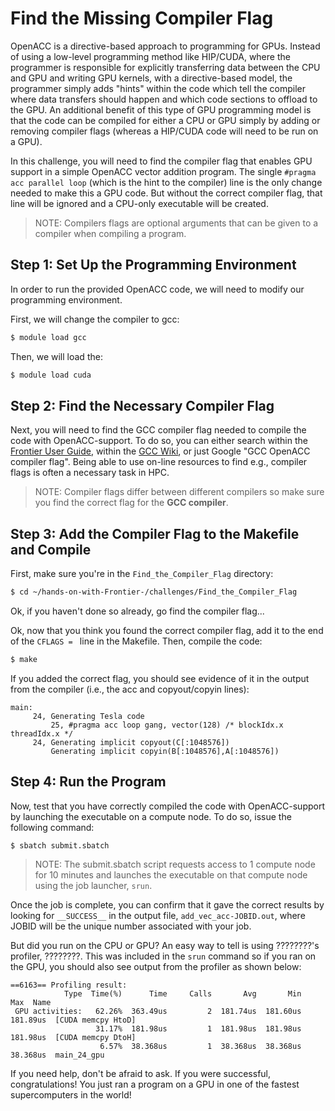 # Find the Missing Compiler Flag
OpenACC is a directive-based approach to programming for GPUs. Instead of using a low-level programming method like HIP/CUDA, where the programmer is responsible for explicitly transferring data between the CPU and GPU and writing GPU kernels, with a directive-based model, the programmer simply adds "hints" within the code which tell the compiler where data transfers should happen and which code sections to offload to the GPU. An additional benefit of this type of GPU programming model is that the code can be compiled for either a CPU or GPU simply by adding or removing compiler flags (whereas a HIP/CUDA code will need to be run on a GPU).

In this challenge, you will need to find the compiler flag that enables GPU support in a simple OpenACC vector addition program. The single `#pragma acc parallel loop` (which is the hint to the compiler) line is the only change needed to make this a GPU code. But without the correct compiler flag, that line will be ignored and a CPU-only executable will be created. 

> NOTE: Compilers flags are optional arguments that can be given to a compiler when compiling a program.

## Step 1: Set Up the Programming Environment

In order to run the provided OpenACC code, we will need to modify our programming environment. 

First, we will change the compiler to gcc:

```bash
$ module load gcc
```

Then, we will load the:

```bash
$ module load cuda
```

## Step 2: Find the Necessary Compiler Flag

Next, you will need to find the GCC compiler flag needed to compile the code with OpenACC-support. To do so, you can either search within the [Frontier User Guide](https://docs.olcf.ornl.gov/systems/frontier_user_guide.html#), within the [GCC Wiki](https://gcc.gnu.org/wiki/HomePage), or just Google "GCC OpenACC compiler flag". Being able to use on-line resources to find e.g., compiler flags is often a necessary task in HPC.

> NOTE: Compiler flags differ between different compilers so make sure you find the correct flag for the **GCC compiler**.

## Step 3: Add the Compiler Flag to the Makefile and Compile

First, make sure you're in the `Find_the_Compiler_Flag` directory:

```bash
$ cd ~/hands-on-with-Frontier-/challenges/Find_the_Compiler_Flag
```

Ok, if you haven't done so already, go find the compiler flag...

Ok, now that you think you found the correct compiler flag, add it to the end of the `CFLAGS = ` line in the Makefile. Then, compile the code:

```bash
$ make
```

If you added the correct flag, you should see evidence of it in the output from the compiler (i.e., the acc and copyout/copyin lines):

```
main:
     24, Generating Tesla code
         25, #pragma acc loop gang, vector(128) /* blockIdx.x threadIdx.x */
     24, Generating implicit copyout(C[:1048576])
         Generating implicit copyin(B[:1048576],A[:1048576])
```

## Step 4: Run the Program

Now, test that you have correctly compiled the code with OpenACC-support by launching the executable on a compute node. To do so, issue the following command:

```
$ sbatch submit.sbatch
```

> NOTE: The submit.sbatch script requests access to 1 compute node for 10 minutes and launches the executable on that compute node using the job launcher, `srun`.


Once the job is complete, you can confirm that it gave the correct results by looking for `__SUCCESS__` in the output file, `add_vec_acc-JOBID.out`, where JOBID will be the unique number associated with your job. 

But did you run on the CPU or GPU? An easy way to tell is using ????????'s profiler, ????????. This was included in the `srun` command so if you ran on the GPU, you should also see output from the profiler as shown below:

```
==6163== Profiling result:
            Type  Time(%)      Time     Calls       Avg       Min       Max  Name
 GPU activities:   62.26%  363.49us         2  181.74us  181.60us  181.89us  [CUDA memcpy HtoD]
                   31.17%  181.98us         1  181.98us  181.98us  181.98us  [CUDA memcpy DtoH]
                    6.57%  38.368us         1  38.368us  38.368us  38.368us  main_24_gpu
```

If you need help, don't be afraid to ask. If you were successful, congratulations! You just ran a program on a GPU in one of the fastest supercomputers in the world!



